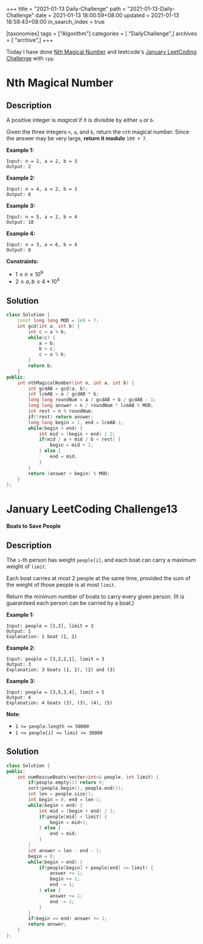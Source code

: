 +++
title = "2021-01-13 Daily-Challenge"
path = "2021-01-13-Daily-Challenge"
date = 2021-01-13 18:00:59+08:00
updated = 2021-01-13 18:59:43+08:00
in_search_index = true

[taxonomies]
tags = ["Algorithm"]
categories = [ "DailyChallenge",]
archives = [ "archive",]
+++

Today I have done [Nth Magical Number](https://leetcode.com/problems/nth-magical-number/) and leetcode's [January LeetCoding Challenge](https://leetcode.com/explore/challenge/card/january-leetcoding-challenge-2021/580/week-2-january-8th-january-14th/3600/) with `cpp`.

<!-- more -->

# Nth Magical Number

## Description

A positive integer is *magical* if it is divisible by either `a` or `b`.

Given the three integers `n`, `a`, and `b`, return the `nth` magical number. Since the answer may be very large, **return it modulo** `109 + 7`.

 

**Example 1:**

```
Input: n = 1, a = 2, b = 3
Output: 2
```

**Example 2:**

```
Input: n = 4, a = 2, b = 3
Output: 6
```

**Example 3:**

```
Input: n = 5, a = 2, b = 4
Output: 10
```

**Example 4:**

```
Input: n = 3, a = 6, b = 4
Output: 8
```

 

**Constraints:**

- $1 \le n \le 10^9$
- $2 \le a, b \le 4 * 10^4$

## Solution

``` cpp
class Solution {
    const long long MOD = 1e9 + 7;
    int gcd(int a, int b) {
        int c = a % b;
        while(c) {
            a = b;
            b = c;
            c = a % b;
        }
        return b;
    }
public:
    int nthMagicalNumber(int n, int a, int b) {
        int gcdAB = gcd(a, b);
        int lcmAB = a / gcdAB * b;
        long long roundNum = a / gcdAB + b / gcdAB - 1;
        long long answer = n / roundNum * lcmAB % MOD;
        int rest = n % roundNum;
        if(!rest) return answer;
        long long begin = 1, end = lcmAB-1;
        while(begin < end) {
            int mid = (begin + end) / 2;
            if(mid / a + mid / b < rest) {
                begin = mid + 1;
            } else {
                end = mid;
            }
        }
        return (answer + begin) % MOD;
    }
};
```

# January LeetCoding Challenge13

**Boats to Save People**

## Description

The `i`-th person has weight `people[i]`, and each boat can carry a maximum weight of `limit`.

Each boat carries at most 2 people at the same time, provided the sum of the weight of those people is at most `limit`.

Return the minimum number of boats to carry every given person. (It is guaranteed each person can be carried by a boat.)

 

**Example 1:**

```
Input: people = [1,2], limit = 3
Output: 1
Explanation: 1 boat (1, 2)
```

**Example 2:**

```
Input: people = [3,2,2,1], limit = 3
Output: 3
Explanation: 3 boats (1, 2), (2) and (3)
```

**Example 3:**

```
Input: people = [3,5,3,4], limit = 5
Output: 4
Explanation: 4 boats (3), (3), (4), (5)
```

**Note**:

- `1 <= people.length <= 50000`
- `1 <= people[i] <= limit <= 30000`

## Solution

``` cpp
class Solution {
public:
    int numRescueBoats(vector<int>& people, int limit) {
        if(people.empty()) return 0;
        sort(people.begin(), people.end());
        int len = people.size();
        int begin = 0, end = len-1;
        while(begin < end) {
            int mid = (begin + end) / 2;
            if(people[mid] < limit) {
                begin = mid+1;
            } else {
                end = mid;
            }
        }
        int answer = len - end - 1;
        begin = 0;
        while(begin < end) {
            if(people[begin] + people[end] <= limit) {
                answer += 1;
                begin += 1;
                end -= 1;
            } else {
                answer += 1;
                end -= 1;
            }
        }
        if(begin == end) answer += 1;
        return answer;
    }
};
```
